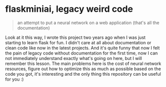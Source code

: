 # flaskminiai, legacy weird code 
> an attempt to put a neural network on a web application (that's all the documentation)

Look at it this way, I wrote this project two years ago when I was just starting to learn flask for fun. I didn't care at all about documentation or clean code like now in the latest projects. And it's quite funny that now I felt the pain of legacy code without documentation for the first time, now I can not immediately understand exactly what's going on here, but I will remember this lesson. The main problems here is the cost of neural network resources, figure out how to optimize this as much as possible based on the code you got, it's interesting and the only thing this repository can be useful for you :)

